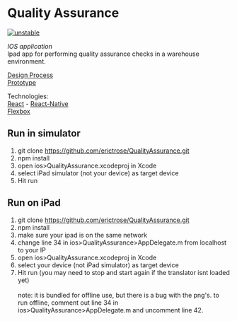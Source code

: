 Quality Assurance
=============
<!--[![experimental](http://badges.github.io/stability-badges/dist/experimental.svg)](http://github.com/badges/stability-badges)-->
[![unstable](http://badges.github.io/stability-badges/dist/unstable.svg)](http://github.com/badges/stability-badges)
<!--[![stable](http://badges.github.io/stability-badges/dist/stable.svg)](http://github.com/badges/stability-badges)-->
*IOS application* <br>
Ipad app for performing quality assurance checks in a warehouse environment. <br>

[Design Process](http://imgur.com/a/IvHJL) <br>
[Prototype](https://projects.invisionapp.com/share/R357VUX5A#/screens) <br>

Technologies: <br>
[React](https://facebook.github.io/react/) - [React-Native](https://facebook.github.io/react-native/) <br>
[Flexbox](https://en.wikipedia.org/wiki/CSS_Flex_Box_Layout) <br>

## Run in simulator
1) git clone https://github.com/erictrose/QualityAssurance.git<br>
2) npm install<br>
3) open ios>QualityAssurance.xcodeproj in Xcode<br>
4) select iPad simulator (not your device) as target device<br>
5) Hit run<br>
## Run on iPad
1) git clone https://github.com/erictrose/QualityAssurance.git<br>
2) npm install<br>
3) make sure your ipad is on the same network<br>
3) change line 34 in ios>QualityAssurance>AppDelegate.m from localhost to your IP<br>
3) open ios>QualityAssurance.xcodeproj in Xcode<br>
4) select your device (not iPad simulator) as target device<br>
5) Hit run (you may need to stop and start again if the translator isnt loaded yet)<br><br>
note: it is bundled for offline use, but there is a bug with the png's. to run offline, comment out line 34 in ios>QualityAssurance>AppDelegate.m
and uncomment line 42.
